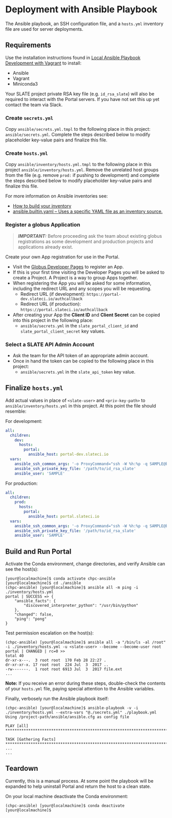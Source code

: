 # Deployment with Ansible Playbook

The Ansible playbook, an SSH configuration file, and a `hosts.yml` inventory file are used for server deployments.

## Requirements

Use the installation instructions found in [Local Ansible Playbook Development with Vagrant](vagrant.md) to install:
* Ansible
* Vagrant
* Miniconda3

Your SLATE project private RSA key file (e.g. `id_rsa_slate`) will also be required to interact with the Portal servers. If you have not set this up yet contact the team via Slack.

### Create `secrets.yml`

Copy `ansible/secrets.yml.tmpl` to the following place in this project: `ansible/secrets.yml`. Complete the steps described below to modify placeholder key-value pairs and finalize this file.

### Create `hosts.yml`

Copy `ansible/inventory/hosts.yml.tmpl` to the following place in this project `ansible/inventory/hosts.yml`. Remove the unrelated host groups from the file (e.g. remove `prod:` if pushing to development) and complete the steps described below to modify placeholder key-value pairs and finalize this file.

For more information on Ansible inventories see:
* [How to build your inventory](https://docs.ansible.com/ansible/latest/user_guide/intro_inventory.html)
* [ansible.builtin.yaml – Uses a specific YAML file as an inventory source.](https://docs.ansible.com/ansible/latest/collections/ansible/builtin/yaml_inventory.html)

### Register a globus Application

> **_IMPORTANT:_** Before proceeding ask the team about existing globus registrations as some development and production projects and applications already exist.

Create your own App registration for use in the Portal.

* Visit the [Globus Developer Pages](https://developers.globus.org) to register an App.
* If this is your first time visiting the Developer Pages you will be asked to create a Project. A Project is a way to group Apps together.
* When registering the App you will be asked for some information, including the redirect URL and any scopes you will be requesting.
    * Redirect URL (if development): `https://portal-dev.slateci.io/authcallback`
    * Redirect URL (if production): `https://portal.slateci.io/authcallback`
* After creating your App the **Client ID** and **Client Secret** can be copied into this project in the following place:
    * `ansible/secrets.yml` in the `slate_portal_client_id` and `slate_portal_client_secret` key values.

### Select a SLATE API Admin Account

* Ask the team for the API token of an appropriate admin account.
* Once in hand the token can be copied to the following place in this project:
    * `ansible/secrets.yml` in the `slate_api_token` key value.

## Finalize `hosts.yml`

Add actual values in place of `<slate-user>` and `<priv-key-path>` to `ansible/inventory/hosts.yml` in this project. At this point the file should resemble:

For development:

```yaml
all:
  children:
    dev:
      hosts:
        portal:
          ansible_host: portal-dev.slateci.io
  vars:
    ansible_ssh_common_args: '-o ProxyCommand="ssh -W %h:%p -q SAMPLE@bastion.slateci.net -i /path/to/id_rsa_slate"'
    ansible_ssh_private_key_file: '/path/to/id_rsa_slate'
    ansible_user: 'SAMPLE'
```

For production:
```yaml
all:
  children:
    prod:
      hosts:
        portal:
          ansible_host: portal.slateci.io
  vars:
    ansible_ssh_common_args: '-o ProxyCommand="ssh -W %h:%p -q SAMPLE@bastion.slateci.net -i /path/to/id_rsa_slate"'
    ansible_ssh_private_key_file: '/path/to/id_rsa_slate'
    ansible_user: 'SAMPLE'
```

## Build and Run Portal

Activate the Conda environment, change directories, and verify Ansible can see the host(s):

```shell
[your@localmachine]$ conda activate chpc-ansible
[your@localmachine]$ cd ./ansible
(chpc-ansible) [your@localmachine]$ ansible all -m ping -i ./inventory/hosts.yml
portal | SUCCESS => {
    "ansible_facts": {
        "discovered_interpreter_python": "/usr/bin/python"
    },
    "changed": false,
    "ping": "pong"
}
```

Test permission escalation on the host(s):

```shell
(chpc-ansible) [your@localmachine]$ ansible all -a "/bin/ls -al /root" -i ./inventory/hosts.yml -u <slate-user> --become --become-user root
portal | CHANGED | rc=0 >>
total 40
dr-xr-x---.  3 root root  170 Feb 28 22:27 .
dr-xr-xr-x. 17 root root  224 Jul  3  2017 ..
-rw-------.  1 root root 6913 Jul  3  2017 file.ext
...
```

**Note:** If you receive an error during these steps, double-check the contents of your `hosts.yml` file, paying special attention to the Ansible variables.

Finally, verbosely run the Ansible playbook itself:

```shell
(chpc-ansible) [your@localmachine]$ ansible-playbook -v -i ./inventory/hosts.yml --extra-vars "@./secrets.yml" ./playbook.yml
Using /project-path/ansible/ansible.cfg as config file

PLAY [all] ******************************************************************************************************************

TASK [Gathering Facts] ******************************************************************************************************
...
...
```

## Teardown

Currently, this is a manual process. At some point the playbook will be expanded to help uninstall Portal and return the host to a clean state.

On your local machine deactivate the Conda environment:

```shell
(chpc-ansible) [your@localmachine]$ conda deactivate
[your@localmachine]$
```
